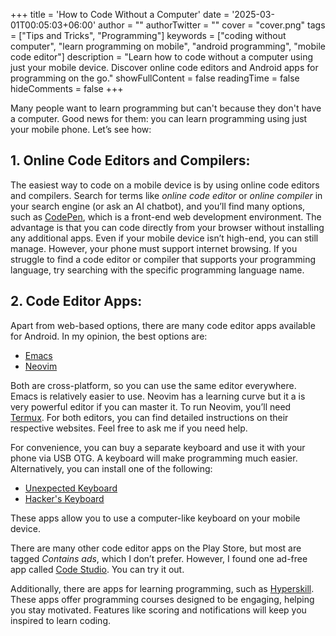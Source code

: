+++
title = 'How to Code Without a Computer'
date = '2025-03-01T00:05:03+06:00'
author = ""
authorTwitter = "" 
cover = "cover.png"
tags = ["Tips and Tricks", "Programming"]
keywords = ["coding without computer", "learn programming on mobile", "android programming", "mobile code editor"]
description = "Learn how to code without a computer using just your mobile device. Discover online code editors and Android apps for programming on the go."
showFullContent = false
readingTime = false
hideComments = false
+++

Many people want to learn programming but can't because they don't have a computer. Good news for them: you can learn programming using just your mobile phone. Let’s see how:

## 1. Online Code Editors and Compilers:

The easiest way to code on a mobile device is by using online code editors and compilers. Search for terms like _online code editor_ or _online compiler_ in your search engine (or ask an AI chatbot), and you’ll find many options, such as [CodePen](http://codepen.io/), which is a front-end web development environment. The advantage is that you can code directly from your browser without installing any additional apps. Even if your mobile device isn’t high-end, you can still manage. However, your phone must support internet browsing. If you struggle to find a code editor or compiler that supports your programming language, try searching with the specific programming language name.

## 2. Code Editor Apps:

Apart from web-based options, there are many code editor apps available for Android. In my opinion, the best options are:

- [Emacs](https://f-droid.org/packages/org.gnu.emacs/)  
- [Neovim](https://github.com/neovim/neovim/blob/master/INSTALL.md#android)

Both are cross-platform, so you can use the same editor everywhere. Emacs is relatively easier to use. Neovim has a learning curve but it a is very powerful editor if you can master it. To run Neovim, you’ll need [Termux](https://termux.com/). For both editors, you can find detailed instructions on their respective websites. Feel free to ask me if you need help.

For convenience, you can buy a separate keyboard and use it with your phone via USB OTG. A keyboard will make programming much easier. Alternatively, you can install one of the following:

- [Unexpected Keyboard](https://f-droid.org/packages/juloo.keyboard2/)  
- [Hacker's Keyboard](https://github.com/klausw/hackerskeyboard)  

These apps allow you to use a computer-like keyboard on your mobile device.

There are many other code editor apps on the Play Store, but most are tagged *Contains ads*, which I don’t prefer. However, I found one ad-free app called [Code Studio](https://play.google.com/store/apps/details?id=com.alif.ide). You can try it out.

Additionally, there are apps for learning programming, such as [Hyperskill](https://play.google.com/store/apps/details?id=org.hyperskill.app.android). These apps offer programming courses designed to be engaging, helping you stay motivated. Features like scoring and notifications will keep you inspired to learn coding.

